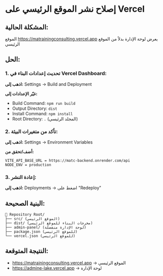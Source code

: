 # إصلاح نشر الموقع الرئيسي على Vercel

## المشكلة الحالية:
الموقع https://matrainingconsulting.vercel.app يعرض لوحة الإدارة بدلاً من الموقع الرئيسي

## الحل:

### 1. تحديث إعدادات البناء في Vercel Dashboard:

**اذهب إلى:** Settings → Build and Deployment

**غيّر الإعدادات إلى:**
- Build Command: `npm run build`
- Output Directory: `dist`
- Install Command: `npm install`
- Root Directory: `.` (المجلد الرئيسي)

### 2. تأكد من متغيرات البيئة:

**اذهب إلى:** Settings → Environment Variables

**أضف/تحقق من:**
```
VITE_API_BASE_URL = https://matc-backend.onrender.com/api
NODE_ENV = production
```

### 3. إعادة النشر:

**اذهب إلى:** Deployments → اضغط على "Redeploy"

## البنية الصحيحة:

```
📁 Repository Root/
├── src/ (الموقع الرئيسي)
├── dist/ (مخرجات البناء للموقع الرئيسي)
├── admin-panel/ (لوحة الإدارة منفصلة)
├── package.json (للموقع الرئيسي)
└── vercel.json (للموقع الرئيسي)
```

## النتيجة المتوقعة:
- https://matrainingconsulting.vercel.app → الموقع الرئيسي
- https://admine-lake.vercel.app → لوحة الإدارة
